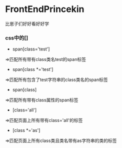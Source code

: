 # FrontEndPrincekin
比崽子们好好看好好学

### css中的[]
- span[class='test']

=>匹配所有带有class类名test的span标签

- span[class *='test']

=>匹配所有包含了test字符串的class类名的span标签

- span[class]

=>匹配所有带有class属性的span标签

- [class='all']

=>匹配页面上所有带有class='all'的标签

- [class *='as']

=>匹配页面上所有class类且类名带有as字符串的类的标签

<!-- ### Flutter

- [**推荐 4 个基于 Flutter 的重磅高仿开源项目**](https://github.com/FrontEndGitHub/FrontEndGitHub/issues/25)
- 精彩待续。。。

| 网站 | 说明 |
| --- | --- |
| [dy_flutter](https://github.com/yukilzw/dy_flutter) | 斗鱼 APP |
| [flutter_tiktok](https://github.com/mjl0602/flutter_tiktok) | 精仿抖音 |
| [flutter-osc](https://github.com/yubo725/flutter-osc) | 开源中国客户端 |
| [FlutterDouBan](https://github.com/kaina404/FlutterDouBan) | 豆瓣客户端 |
 -->
